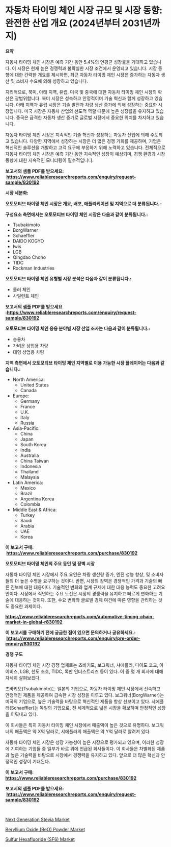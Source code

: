 <p><h1>자동차 타이밍 체인 시장 규모 및 시장 동향: 완전한 산업 개요 (2024년부터 2031년까지)</h1></p><p><strong>요약</strong></p>
<p><p>자동차 타이밍 체인 시장은 예측 기간 동안 5.4%의 연평균 성장률을 기대하고 있습니다. 이 시장은 현재 높은 경쟁력과 불확실한 시장 조건에서 운영되고 있습니다. 시장 동향에 대한 간략한 개요를 제시하면, 최근 자동차 타이밍 체인 시장은 증가하는 자동차 생산 및 소비자 수요에 의해 성장하고 있습니다.</p><p>지리적으로, 북미, 아태 지역, 유럽, 미국 및 중국에 대한 자동차 타이밍 체인 시장의 확산은 광범위합니다. 북미 시장은 성숙하고 안정적이며 기술 혁신과 함께 성장하고 있습니다. 아태 지역과 유럽 시장은 기술 발전과 차량 생산 증가에 의해 성장하는 중요한 시장입니다. 미국 시장은 자동차 산업의 선도적 역할 때문에 높은 성장률을 유지하고 있습니다. 중국은 급격한 자동차 생산 증가로 글로벌 시장에서 중요한 위치를 차지하고 있습니다.</p><p>자동차 타이밍 체인 시장은 지속적인 기술 혁신과 성장하는 자동차 산업에 의해 주도되고 있습니다. 다양한 지역에서 성장하는 시장은 더 많은 경쟁 기회를 제공하며, 기업은 혁신적인 솔루션을 개발하고 고객 요구에 부응하기 위해 노력하고 있습니다. 전체적으로 자동차 타이밍 체인 시장은 예측 기간 동안 지속적인 성장이 예상되며, 경쟁 환경과 시장 동향에 대한 지속적인 모니터링이 필수적입니다.</p></p>
<p><strong>보고서의 샘플 PDF를 받으세요: &nbsp;<a href="https://www.reliableresearchreports.com/enquiry/request-sample/830192">https://www.reliableresearchreports.com/enquiry/request-sample/830192</a></strong></p>
<p><strong>시장 세분화:</strong></p>
<p><strong> 오토모티브 타이밍 체인 시장은 개요, 배포, 애플리케이션 및 지역으로 더 분류됩니다. :</strong></p>
<p><strong>구성요소 측면에서는 오토모티브 타이밍 체인 시장은 다음과 같이 분류됩니다.:</strong></p>
<p><ul><li>Tsubakimoto</li><li>BorgWarner</li><li>Schaeffler</li><li>DAIDO KOGYO</li><li>Iwis</li><li>LGB</li><li>Qingdao Choho</li><li>TIDC</li><li>Rockman Industries</li></ul></p>
<p><strong> 오토모티브 타이밍 체인 유형별 시장 분석은 다음과 같이 분류됩니다.:</strong></p>
<p><ul><li>롤러 체인</li><li>사일런트 체인</li></ul></p>
<p><strong>보고서의 샘플 PDF를 받으세요 :<a href="https://www.reliableresearchreports.com/enquiry/request-sample/830192">https://www.reliableresearchreports.com/enquiry/request-sample/830192</a></strong></p>
<p><strong> 오토모티브 타이밍 체인 응용 분야별 시장 산업 조사는 다음과 같이 분류됩니다.:</strong></p>
<p><ul><li>승용차</li><li>가벼운 상업용 차량</li><li>대형 상업용 차량</li></ul></p>
<p><strong>지역 측면에서 오토모티브 타이밍 체인 지역별로 이용 가능한 시장 플레이어는 다음과 같습니다.:</strong></p>
<p><ul>
    <li>
        North America:
        <ul>
            <li>United States</li>
            <li>Canada</li>
        </ul>
    </li>
    <li>
        Europe:
        <ul>
            <li>Germany</li>
            <li>France</li>
            <li>U.K.</li>
            <li>Italy</li>
            <li>Russia</li>
        </ul>
    </li>
    <li>
        Asia-Pacific:
        <ul>
            <li>China</li>
            <li>Japan</li>
            <li>South Korea</li>
            <li>India</li>
            <li>Australia</li>
            <li>China Taiwan</li>
            <li>Indonesia</li>
            <li>Thailand</li>
            <li>Malaysia</li>
        </ul>
    </li>
    <li>
        Latin America:
        <ul>
            <li>Mexico</li>
            <li>Brazil</li>
            <li>Argentina Korea</li>
            <li>Colombia</li>
        </ul>
    </li>
    <li>
        Middle East & Africa:
        <ul>
            <li>Turkey</li>
            <li>Saudi</li>
            <li>Arabia</li>
            <li>UAE</li>
            <li>Korea</li>
        </ul>
    </li>
    </ul></p>
<p><strong>이 보고서 구매: &nbsp;<a href="https://www.reliableresearchreports.com/purchase/830192">https://www.reliableresearchreports.com/purchase/830192</a></strong></p>
<p><strong>오토모티브 타이밍 체인의 주요 동인 및 장벽 시장</strong></p>
<p><p>자동차 타이밍 체인 시장에서 주요 요인은 차량 생산량 증가, 엔진 성능 향상, 및 소비자들의 더 높은 수명을 요구하는 것이다. 반면, 시장의 장벽은 경쟁적인 가격과 기술의 빠른 진보에 대한 대응이다. 기술적인 변화와 업계 규제에 대한 대응 능력도 중요한 고려요인이다. 시장에서 직면하는 주요 도전은 시장의 경쟁력을 유지하고 빠르게 변화하는 기술에 대응하는 것이다. 또한, 수요 변화와 글로벌 경제 여건에 따른 영향을 관리하는 것도 중요한 과제이다.</p></p>
<p><strong><a href="https://www.reliableresearchreports.com/automotive-timing-chain-market-in-global-r830192">https://www.reliableresearchreports.com/automotive-timing-chain-market-in-global-r830192</a></strong></p>
<p><strong>이 보고서를 구매하기 전에 궁금한 점이 있으면 문의하거나 공유하세요.: &nbsp;<a href="https://www.reliableresearchreports.com/enquiry/pre-order-enquiry/830192">https://www.reliableresearchreports.com/enquiry/pre-order-enquiry/830192</a></strong></p>
<p><strong>경쟁 구도</strong></p>
<p><p>자동차 타이밍 체인 시장 경쟁 업체로는 츠바키모, 보그워너, 샤에플러, 다이도 코교, 아이비스, LGB, 천도 초호, TIDC, 록만 인더스트리즈 등이 있다. 이 중 몇 개 회사에 대해 자세히 살펴보겠다.</p><p>츠바키모(Tsubakimoto)는 일본의 기업으로, 자동차 타이밍 체인 시장에서 신속하고 안정적인 제품을 제공하여 급속한 시장 성장을 이루고 있다. 보그워너(BorgWarner)는 미국의 기업으로, 높은 기술력을 바탕으로 혁신적인 제품을 항상 선보이고 있다. 샤에플러(Schaeffler)는 독일의 기업으로, 전 세계적으로 넓은 시장을 확보하며 안정적인 성장을 이뤄내고 있다.</p><p>이 회사들은 특히 자동차 타이밍 체인 시장에서 매출액이 높은 것으로 유명하다. 보그워너의 매출액은 약 X억 달러로, 샤에플러의 매출액은 약 Y억 달러로 알려져 있다.</p><p>자동차 타이밍 체인 시장은 성장 가능성이 높은 시장으로 평가되고 있으며, 이러한 성장에 기여하는 기업들 중 일부가 바로 위에 언급된 회사들이다. 이 회사들은 차별화된 제품과 높은 기술력을 바탕으로 시장에서 경쟁력을 유지하고 있다. 앞으로 더 많은 혁신과 안정적인 성장이 기대된다.</p></p>
<p><strong>이 보고서 구매: &nbsp; <a href="https://www.reliableresearchreports.com/purchase/830192">https://www.reliableresearchreports.com/purchase/830192</a></strong></p>
<p><strong>보고서의 샘플 PDF를 받으세요: &nbsp;<a href="https://www.reliableresearchreports.com/enquiry/request-sample/830192">https://www.reliableresearchreports.com/enquiry/request-sample/830192</a></strong><strong></strong></p>
<p>&nbsp;</p>
<p><p><a href="https://www.linkedin.com/pulse/next-generation-stevia-market-size-examines-its-scope-8ijec?trackingId=Cp2XNX1qpGmPbucbYGWmcA%3D%3D">Next Generation Stevia Market</a></p><p><a href="https://www.linkedin.com/pulse/beryllium-oxide-beo-powder-market-analysis-size-global-industry-lhd1c?trackingId=0BhGqD1zRoDmZzdzrvx%2Fjg%3D%3D">Beryllium Oxide (BeO) Powder Market</a></p><p><a href="https://www.linkedin.com/pulse/sulfur-hexafluoride-sf6-market-analysis-size-global-industry-qudnc?trackingId=SyqBi%2F8MMHsO2z8HavHw0w%3D%3D">Sulfur Hexafluoride (SF6) Market</a></p></p>